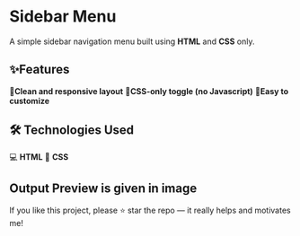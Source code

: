 # Sidebar Menu

A simple sidebar navigation menu built using **HTML** and **CSS** only.

## ✨Features
🔹**Clean and responsive layout**
🔹**CSS-only toggle (no Javascript)**
🔹**Easy to customize**

## 🛠️ Technologies Used
 💻 **HTML**
 🎨 **CSS**

 ## Output Preview is given in image 

 
If you like this project, please ⭐️ star the repo — it really helps and motivates me!
